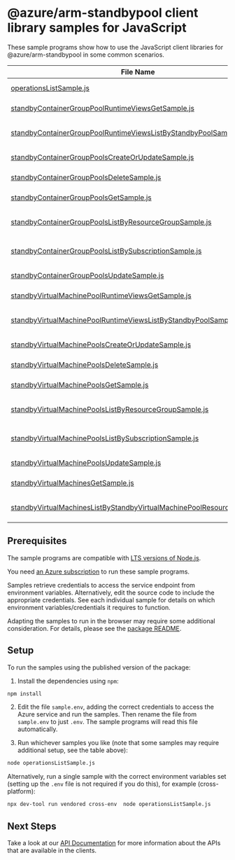 # @azure/arm-standbypool client library samples for JavaScript

These sample programs show how to use the JavaScript client libraries for @azure/arm-standbypool in some common scenarios.

| **File Name**                                                                                                                                 | **Description**                                                                                                                                                                              |
| --------------------------------------------------------------------------------------------------------------------------------------------- | -------------------------------------------------------------------------------------------------------------------------------------------------------------------------------------------- |
| [operationsListSample.js][operationslistsample]                                                                                               | list the operations for the provider x-ms-original-file: 2025-03-01/Operations_List.json                                                                                                     |
| [standbyContainerGroupPoolRuntimeViewsGetSample.js][standbycontainergrouppoolruntimeviewsgetsample]                                           | get a StandbyContainerGroupPoolRuntimeViewResource x-ms-original-file: 2025-03-01/StandbyContainerGroupPoolRuntimeViews_Get.json                                                             |
| [standbyContainerGroupPoolRuntimeViewsListByStandbyPoolSample.js][standbycontainergrouppoolruntimeviewslistbystandbypoolsample]               | list StandbyContainerGroupPoolRuntimeViewResource resources by StandbyContainerGroupPoolResource x-ms-original-file: 2025-03-01/StandbyContainerGroupPoolRuntimeViews_ListByStandbyPool.json |
| [standbyContainerGroupPoolsCreateOrUpdateSample.js][standbycontainergrouppoolscreateorupdatesample]                                           | create a StandbyContainerGroupPoolResource x-ms-original-file: 2025-03-01/StandbyContainerGroupPools_CreateOrUpdate.json                                                                     |
| [standbyContainerGroupPoolsDeleteSample.js][standbycontainergrouppoolsdeletesample]                                                           | delete a StandbyContainerGroupPoolResource x-ms-original-file: 2025-03-01/StandbyContainerGroupPools_Delete.json                                                                             |
| [standbyContainerGroupPoolsGetSample.js][standbycontainergrouppoolsgetsample]                                                                 | get a StandbyContainerGroupPoolResource x-ms-original-file: 2025-03-01/StandbyContainerGroupPools_Get.json                                                                                   |
| [standbyContainerGroupPoolsListByResourceGroupSample.js][standbycontainergrouppoolslistbyresourcegroupsample]                                 | list StandbyContainerGroupPoolResource resources by resource group x-ms-original-file: 2025-03-01/StandbyContainerGroupPools_ListByResourceGroup.json                                        |
| [standbyContainerGroupPoolsListBySubscriptionSample.js][standbycontainergrouppoolslistbysubscriptionsample]                                   | list StandbyContainerGroupPoolResource resources by subscription ID x-ms-original-file: 2025-03-01/StandbyContainerGroupPools_ListBySubscription.json                                        |
| [standbyContainerGroupPoolsUpdateSample.js][standbycontainergrouppoolsupdatesample]                                                           | update a StandbyContainerGroupPoolResource x-ms-original-file: 2025-03-01/StandbyContainerGroupPools_Update.json                                                                             |
| [standbyVirtualMachinePoolRuntimeViewsGetSample.js][standbyvirtualmachinepoolruntimeviewsgetsample]                                           | get a StandbyVirtualMachinePoolRuntimeViewResource x-ms-original-file: 2025-03-01/StandbyVirtualMachinePoolRuntimeViews_Get.json                                                             |
| [standbyVirtualMachinePoolRuntimeViewsListByStandbyPoolSample.js][standbyvirtualmachinepoolruntimeviewslistbystandbypoolsample]               | list StandbyVirtualMachinePoolRuntimeViewResource resources by StandbyVirtualMachinePoolResource x-ms-original-file: 2025-03-01/StandbyVirtualMachinePoolRuntimeViews_ListByStandbyPool.json |
| [standbyVirtualMachinePoolsCreateOrUpdateSample.js][standbyvirtualmachinepoolscreateorupdatesample]                                           | create a StandbyVirtualMachinePoolResource x-ms-original-file: 2025-03-01/StandbyVirtualMachinePools_CreateOrUpdate.json                                                                     |
| [standbyVirtualMachinePoolsDeleteSample.js][standbyvirtualmachinepoolsdeletesample]                                                           | delete a StandbyVirtualMachinePoolResource x-ms-original-file: 2025-03-01/StandbyVirtualMachinePools_Delete.json                                                                             |
| [standbyVirtualMachinePoolsGetSample.js][standbyvirtualmachinepoolsgetsample]                                                                 | get a StandbyVirtualMachinePoolResource x-ms-original-file: 2025-03-01/StandbyVirtualMachinePools_Get.json                                                                                   |
| [standbyVirtualMachinePoolsListByResourceGroupSample.js][standbyvirtualmachinepoolslistbyresourcegroupsample]                                 | list StandbyVirtualMachinePoolResource resources by resource group x-ms-original-file: 2025-03-01/StandbyVirtualMachinePools_ListByResourceGroup.json                                        |
| [standbyVirtualMachinePoolsListBySubscriptionSample.js][standbyvirtualmachinepoolslistbysubscriptionsample]                                   | list StandbyVirtualMachinePoolResource resources by subscription ID x-ms-original-file: 2025-03-01/StandbyVirtualMachinePools_ListBySubscription.json                                        |
| [standbyVirtualMachinePoolsUpdateSample.js][standbyvirtualmachinepoolsupdatesample]                                                           | update a StandbyVirtualMachinePoolResource x-ms-original-file: 2025-03-01/StandbyVirtualMachinePools_Update.json                                                                             |
| [standbyVirtualMachinesGetSample.js][standbyvirtualmachinesgetsample]                                                                         | get a StandbyVirtualMachineResource x-ms-original-file: 2025-03-01/StandbyVirtualMachines_Get.json                                                                                           |
| [standbyVirtualMachinesListByStandbyVirtualMachinePoolResourceSample.js][standbyvirtualmachineslistbystandbyvirtualmachinepoolresourcesample] | list StandbyVirtualMachineResource resources by StandbyVirtualMachinePoolResource x-ms-original-file: 2025-03-01/StandbyVirtualMachines_ListByStandbyVirtualMachinePoolResource.json         |

## Prerequisites

The sample programs are compatible with [LTS versions of Node.js](https://github.com/nodejs/release#release-schedule).

You need [an Azure subscription][freesub] to run these sample programs.

Samples retrieve credentials to access the service endpoint from environment variables. Alternatively, edit the source code to include the appropriate credentials. See each individual sample for details on which environment variables/credentials it requires to function.

Adapting the samples to run in the browser may require some additional consideration. For details, please see the [package README][package].

## Setup

To run the samples using the published version of the package:

1. Install the dependencies using `npm`:

```bash
npm install
```

2. Edit the file `sample.env`, adding the correct credentials to access the Azure service and run the samples. Then rename the file from `sample.env` to just `.env`. The sample programs will read this file automatically.

3. Run whichever samples you like (note that some samples may require additional setup, see the table above):

```bash
node operationsListSample.js
```

Alternatively, run a single sample with the correct environment variables set (setting up the `.env` file is not required if you do this), for example (cross-platform):

```bash
npx dev-tool run vendored cross-env  node operationsListSample.js
```

## Next Steps

Take a look at our [API Documentation][apiref] for more information about the APIs that are available in the clients.

[operationslistsample]: https://github.com/Azure/azure-sdk-for-js/blob/main/sdk/standbypool/arm-standbypool/samples/v2/javascript/operationsListSample.js
[standbycontainergrouppoolruntimeviewsgetsample]: https://github.com/Azure/azure-sdk-for-js/blob/main/sdk/standbypool/arm-standbypool/samples/v2/javascript/standbyContainerGroupPoolRuntimeViewsGetSample.js
[standbycontainergrouppoolruntimeviewslistbystandbypoolsample]: https://github.com/Azure/azure-sdk-for-js/blob/main/sdk/standbypool/arm-standbypool/samples/v2/javascript/standbyContainerGroupPoolRuntimeViewsListByStandbyPoolSample.js
[standbycontainergrouppoolscreateorupdatesample]: https://github.com/Azure/azure-sdk-for-js/blob/main/sdk/standbypool/arm-standbypool/samples/v2/javascript/standbyContainerGroupPoolsCreateOrUpdateSample.js
[standbycontainergrouppoolsdeletesample]: https://github.com/Azure/azure-sdk-for-js/blob/main/sdk/standbypool/arm-standbypool/samples/v2/javascript/standbyContainerGroupPoolsDeleteSample.js
[standbycontainergrouppoolsgetsample]: https://github.com/Azure/azure-sdk-for-js/blob/main/sdk/standbypool/arm-standbypool/samples/v2/javascript/standbyContainerGroupPoolsGetSample.js
[standbycontainergrouppoolslistbyresourcegroupsample]: https://github.com/Azure/azure-sdk-for-js/blob/main/sdk/standbypool/arm-standbypool/samples/v2/javascript/standbyContainerGroupPoolsListByResourceGroupSample.js
[standbycontainergrouppoolslistbysubscriptionsample]: https://github.com/Azure/azure-sdk-for-js/blob/main/sdk/standbypool/arm-standbypool/samples/v2/javascript/standbyContainerGroupPoolsListBySubscriptionSample.js
[standbycontainergrouppoolsupdatesample]: https://github.com/Azure/azure-sdk-for-js/blob/main/sdk/standbypool/arm-standbypool/samples/v2/javascript/standbyContainerGroupPoolsUpdateSample.js
[standbyvirtualmachinepoolruntimeviewsgetsample]: https://github.com/Azure/azure-sdk-for-js/blob/main/sdk/standbypool/arm-standbypool/samples/v2/javascript/standbyVirtualMachinePoolRuntimeViewsGetSample.js
[standbyvirtualmachinepoolruntimeviewslistbystandbypoolsample]: https://github.com/Azure/azure-sdk-for-js/blob/main/sdk/standbypool/arm-standbypool/samples/v2/javascript/standbyVirtualMachinePoolRuntimeViewsListByStandbyPoolSample.js
[standbyvirtualmachinepoolscreateorupdatesample]: https://github.com/Azure/azure-sdk-for-js/blob/main/sdk/standbypool/arm-standbypool/samples/v2/javascript/standbyVirtualMachinePoolsCreateOrUpdateSample.js
[standbyvirtualmachinepoolsdeletesample]: https://github.com/Azure/azure-sdk-for-js/blob/main/sdk/standbypool/arm-standbypool/samples/v2/javascript/standbyVirtualMachinePoolsDeleteSample.js
[standbyvirtualmachinepoolsgetsample]: https://github.com/Azure/azure-sdk-for-js/blob/main/sdk/standbypool/arm-standbypool/samples/v2/javascript/standbyVirtualMachinePoolsGetSample.js
[standbyvirtualmachinepoolslistbyresourcegroupsample]: https://github.com/Azure/azure-sdk-for-js/blob/main/sdk/standbypool/arm-standbypool/samples/v2/javascript/standbyVirtualMachinePoolsListByResourceGroupSample.js
[standbyvirtualmachinepoolslistbysubscriptionsample]: https://github.com/Azure/azure-sdk-for-js/blob/main/sdk/standbypool/arm-standbypool/samples/v2/javascript/standbyVirtualMachinePoolsListBySubscriptionSample.js
[standbyvirtualmachinepoolsupdatesample]: https://github.com/Azure/azure-sdk-for-js/blob/main/sdk/standbypool/arm-standbypool/samples/v2/javascript/standbyVirtualMachinePoolsUpdateSample.js
[standbyvirtualmachinesgetsample]: https://github.com/Azure/azure-sdk-for-js/blob/main/sdk/standbypool/arm-standbypool/samples/v2/javascript/standbyVirtualMachinesGetSample.js
[standbyvirtualmachineslistbystandbyvirtualmachinepoolresourcesample]: https://github.com/Azure/azure-sdk-for-js/blob/main/sdk/standbypool/arm-standbypool/samples/v2/javascript/standbyVirtualMachinesListByStandbyVirtualMachinePoolResourceSample.js
[apiref]: https://learn.microsoft.com/javascript/api/@azure/arm-standbypool?view=azure-node-preview
[freesub]: https://azure.microsoft.com/free/
[package]: https://github.com/Azure/azure-sdk-for-js/tree/main/sdk/standbypool/arm-standbypool/README.md
